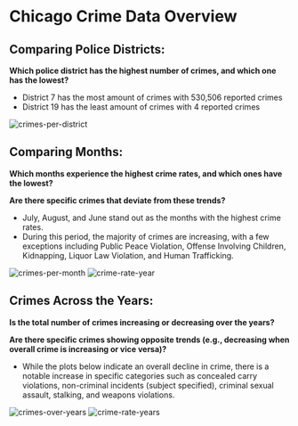 # Chicago Crime Data Overview

## Comparing Police Districts:

**Which police district has the highest number of crimes, and which one has the lowest?**

- District 7 has the most amount of crimes with 530,506 reported crimes
- District 19 has the least amount of crimes with 4 reported crimes

![crimes-per-district](https://github.com/chrishunt11/preparing-chicago-crime-data/assets/123383359/74699214-523f-4a05-a57f-356ec8a3819a)


## Comparing Months:

**Which months experience the highest crime rates, and which ones have the lowest?**

**Are there specific crimes that deviate from these trends?**

- July, August, and June stand out as the months with the highest crime rates.
- During this period, the majority of crimes are increasing, with a few exceptions including Public Peace Violation, Offense Involving Children, Kidnapping, Liquor Law Violation, and Human Trafficking.

![crimes-per-month](https://github.com/chrishunt11/preparing-chicago-crime-data/assets/123383359/2ebdb56f-3243-46ed-bd19-90c80df08ab1)
![crime-rate-year](https://github.com/chrishunt11/preparing-chicago-crime-data/assets/123383359/50d27316-1692-4126-a86f-33da87d94ad7)


## Crimes Across the Years:

**Is the total number of crimes increasing or decreasing over the years?**

**Are there specific crimes showing opposite trends (e.g., decreasing when overall crime is increasing or vice versa)?**

- While the plots below indicate an overall decline in crime, there is a notable increase in specific categories such as concealed carry violations, non-criminal incidents (subject specified), criminal sexual assault, stalking, and weapons violations.


![crimes-over-years](https://github.com/chrishunt11/preparing-chicago-crime-data/assets/123383359/c06d8beb-d1e0-4599-98d6-ca2f6f149f74)
![crime-rate-years](https://github.com/chrishunt11/preparing-chicago-crime-data/assets/123383359/30a328dd-5bf1-4f21-bf37-465151880498)

